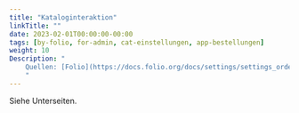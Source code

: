 ```yaml
---
title: "Kataloginteraktion"
linkTitle: ""
date: 2023-02-01T00:00:00-00:00
tags: [by-folio, for-admin, cat-einstellungen, app-bestellungen]
weight: 10
Description: "
    Quellen: [Folio](https://docs.folio.org/docs/settings/settings_orders/settings_orders/#settings--orders--inventory-interactions) & [GBV](https://info.gbv.de/display/FOLIOGBVEXTERN/Einstellungen+(Bestellungen):+Kataloginteraktion)
    "
---
```


Siehe Unterseiten.
